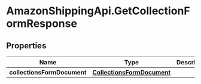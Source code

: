 # AmazonShippingApi.GetCollectionFormResponse

## Properties

Name | Type | Description | Notes
------------ | ------------- | ------------- | -------------
**collectionsFormDocument** | [**CollectionsFormDocument**](CollectionsFormDocument.md) |  | [optional] 


